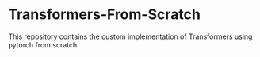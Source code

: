 # Transformers-From-Scratch
This repository contains the custom implementation of Transformers using pytorch from scratch
